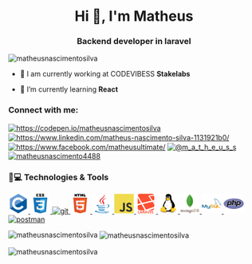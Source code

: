 <h1 align="center">Hi 👋, I'm Matheus</h1>
<h3 align="center">Backend developer in laravel</h3>

<p align="left"> <img src="https://komarev.com/ghpvc/?username=matheusnascimentosilva&label=Profile%20views&color=0e75b6&style=flat-square" alt="matheusnascimentosilva" /> </p>

- 🔭 I am currently working at CODEVIBESS **Stakelabs**

- 🌱 I’m currently learning **React**

<h3 align="left">Connect with me:</h3>
<p align="left">
<a href="https://codepen.io/https://codepen.io/matheusnascimentosilva" target="blank"><img align="center" src="https://raw.githubusercontent.com/rahuldkjain/github-profile-readme-generator/master/src/images/icons/Social/codepen.svg" alt="https://codepen.io/matheusnascimentosilva" height="30" width="40" /></a>
<a href="https://linkedin.com/in/https://www.linkedin.com/404/" target="blank"><img align="center" src="https://raw.githubusercontent.com/rahuldkjain/github-profile-readme-generator/master/src/images/icons/Social/linked-in-alt.svg" alt="https://www.linkedin.com/matheus-nascimento-silva-1131921b0/" height="30" width="40" /></a>
<a href="https://fb.com/https://www.facebook.com/matheusultimate/" target="blank"><img align="center" src="https://raw.githubusercontent.com/rahuldkjain/github-profile-readme-generator/master/src/images/icons/Social/facebook.svg" alt="https://www.facebook.com/matheusultimate/" height="30" width="40" /></a>
<a href="https://instagram.com/@m_a_t_h_e_u_s_s" target="blank"><img align="center" src="https://raw.githubusercontent.com/rahuldkjain/github-profile-readme-generator/master/src/images/icons/Social/instagram.svg" alt="@m_a_t_h_e_u_s_s" height="30" width="40" /></a>
<a href="https://discord.gg/matheusnascimento4488" target="blank"><img align="center" src="https://raw.githubusercontent.com/rahuldkjain/github-profile-readme-generator/master/src/images/icons/Social/discord.svg" alt="matheusnascimento4488" height="30" width="40" /></a>
</p>

<h3 align="left">🚀💻 Technologies & Tools</h3>
<p align="left"> <a href="https://www.cprogramming.com/" target="_blank" rel="noreferrer"> <img src="https://raw.githubusercontent.com/devicons/devicon/master/icons/c/c-original.svg" alt="c" width="40" height="40"/> </a> <a href="https://www.w3schools.com/css/" target="_blank" rel="noreferrer"> <img src="https://raw.githubusercontent.com/devicons/devicon/master/icons/css3/css3-original-wordmark.svg" alt="css3" width="40" height="40"/> </a> <a href="https://git-scm.com/" target="_blank" rel="noreferrer"> <img src="https://www.vectorlogo.zone/logos/git-scm/git-scm-icon.svg" alt="git" width="40" height="40"/> </a> <a href="https://www.w3.org/html/" target="_blank" rel="noreferrer"> <img src="https://raw.githubusercontent.com/devicons/devicon/master/icons/html5/html5-original-wordmark.svg" alt="html5" width="40" height="40"/> </a> <a href="https://www.java.com" target="_blank" rel="noreferrer"> <img src="https://raw.githubusercontent.com/devicons/devicon/master/icons/java/java-original.svg" alt="java" width="40" height="40"/> </a> <a href="https://developer.mozilla.org/en-US/docs/Web/JavaScript" target="_blank" rel="noreferrer"> <img src="https://raw.githubusercontent.com/devicons/devicon/master/icons/javascript/javascript-original.svg" alt="javascript" width="40" height="40"/> </a> <a href="https://laravel.com/" target="_blank" rel="noreferrer"> <img src="https://raw.githubusercontent.com/devicons/devicon/master/icons/laravel/laravel-plain-wordmark.svg" alt="laravel" width="40" height="40"/> </a> <a href="https://www.linux.org/" target="_blank" rel="noreferrer"> <img src="https://raw.githubusercontent.com/devicons/devicon/master/icons/linux/linux-original.svg" alt="linux" width="40" height="40"/> </a> <a href="https://www.mongodb.com/" target="_blank" rel="noreferrer"> <img src="https://raw.githubusercontent.com/devicons/devicon/master/icons/mongodb/mongodb-original-wordmark.svg" alt="mongodb" width="40" height="40"/> </a> <a href="https://www.mysql.com/" target="_blank" rel="noreferrer"> <img src="https://raw.githubusercontent.com/devicons/devicon/master/icons/mysql/mysql-original-wordmark.svg" alt="mysql" width="40" height="40"/> </a> <a href="https://www.php.net" target="_blank" rel="noreferrer"> <img src="https://raw.githubusercontent.com/devicons/devicon/master/icons/php/php-original.svg" alt="php" width="40" height="40"/> </a> <a href="https://postman.com" target="_blank" rel="noreferrer"> <img src="https://www.vectorlogo.zone/logos/getpostman/getpostman-icon.svg" alt="postman" width="40" height="40"/> </a> </p>

<p><img align="left" src="https://github-readme-stats.vercel.app/api/top-langs?username=matheusnascimentosilva&show_icons=true&theme=onedark&locale=en&layout=compact" alt="matheusnascimentosilva" /></p>

<p>&nbsp;<img align="center" src="https://github-readme-stats.vercel.app/api?username=matheusnascimentosilva&show_icons=true&theme=onedark&title_color=ffffff&locale=en" alt="matheusnascimentosilva" /></p>

<p><img align="center" src="https://github-readme-streak-stats.herokuapp.com/?user=matheusnascimentosilva&theme=dark" alt="matheusnascimentosilva" /></p>


